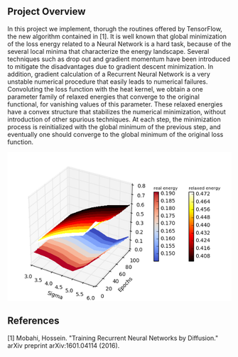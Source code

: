 [//]: # (Image References)


[image1]: ./grafo.png "Output"

## Project Overview

In this project we implement, thorugh the routines offered by TensorFlow, the new algorithm contained in [1]. 
It is well known that global minimization of the loss energy related to a Neural Network is a hard task, because
of the several local minima that characterize the energy landscape. Several techniques such as drop out and gradient momentum
have been introduced to mitigate the disadvantages due to gradient descent minimization.
In addition, gradient calculation of a Recurrent Neural Network is a very unstable numerical procedure that easily leads to 
numerical failures. Convoluting the loss function with the heat kernel, we obtain a one parameter family of relaxed energies
that converge to the original functional, for vanishing values of this parameter. These relaxed energies have a convex structure
that stabilizes the numerical minimization, without introduction of other spurious techniques. At each step, the minimization
process is reinitialized with the global minimum of the previous step, and eventually one should converge to the global minimum
of the original loss function.

![Output][image1]

## References

[1] Mobahi, Hossein. "Training Recurrent Neural Networks by Diffusion." arXiv preprint arXiv:1601.04114 (2016).
